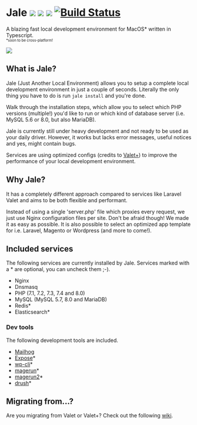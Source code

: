 # Jale [![](https://img.shields.io/npm/v/jale)](https://npmjs.com/package/jale) [![](https://img.shields.io/npm/dm/jale)](https://npmjs.com/package/jale) [![](https://img.shields.io/scrutinizer/quality/g/bjarn/jale/main)](https://scrutinizer-ci.com/g/bjarn/jale/) [![Build Status](https://scrutinizer-ci.com/g/bjarn/jale/badges/build.png?b=main)](https://scrutinizer-ci.com/g/bjarn/jale/build-status/main)
A blazing fast local development environment for MacOS* written in Typescript.<br />
<sup><sub>*soon to be cross-platform!</sub></sup></center>

![](https://i.imgur.com/Uri1I1p.png)

## What is Jale?
Jale (Just Another Local Environment) allows you to setup a complete local development environment in just a couple of seconds.
Literally the only thing you have to do is run `jale install` and you're done.

Walk through the installation steps, which allow you to select which PHP versions (multiple!) you'd like to run or which kind of database server (i.e. MySQL 5.6 or 8.0, but also MariaDB).

Jale is currently still under heavy development and not ready to be used as your daily driver. However, it works but lacks error messages, useful notices and yes, might contain bugs.

Services are using optimized configs (credits to [Valet+](https://github.com/weprovide/valet-plus)) to improve the performance of your local development environment.

## Why Jale?
It has a completely different approach compared to services like Laravel Valet and aims to be both flexible and performant.

Instead of using a single 'server.php' file which proxies every request, we just use Nginx configuration files per site. Don't be afraid though! We made it as easy as possible. It is also possible to select an optimized app template for i.e. Laravel, Magento or Wordpress (and more to come!).

## Included services
The following services are currently installed by Jale. Services marked with a * are optional, you can uncheck them ;-).
- Nginx
- Dnsmasq
- PHP (7.1, 7.2, 7.3, 7.4 and 8.0)
- MySQL (MySQL 5.7, 8.0 and MariaDB)
- Redis*
- Elasticsearch*

### Dev tools
The following development tools are included.
- [Mailhog](https://github.com/mailhog/MailHog)
- [Expose](https://github.com/beyondcode/expose)*
- [wp-cli](https://github.com/wp-cli/wp-cli)*
- [magerun](https://github.com/netz98/n98-magerun)*
- [magerun2](https://github.com/netz98/n98-magerun2)*
- [drush](https://github.com/drush-ops/drush-launcher)*

## Migrating from...?
Are you migrating from Valet or Valet+? Check out the following [wiki](https://github.com/bjarn/jale/wiki/Migrate).